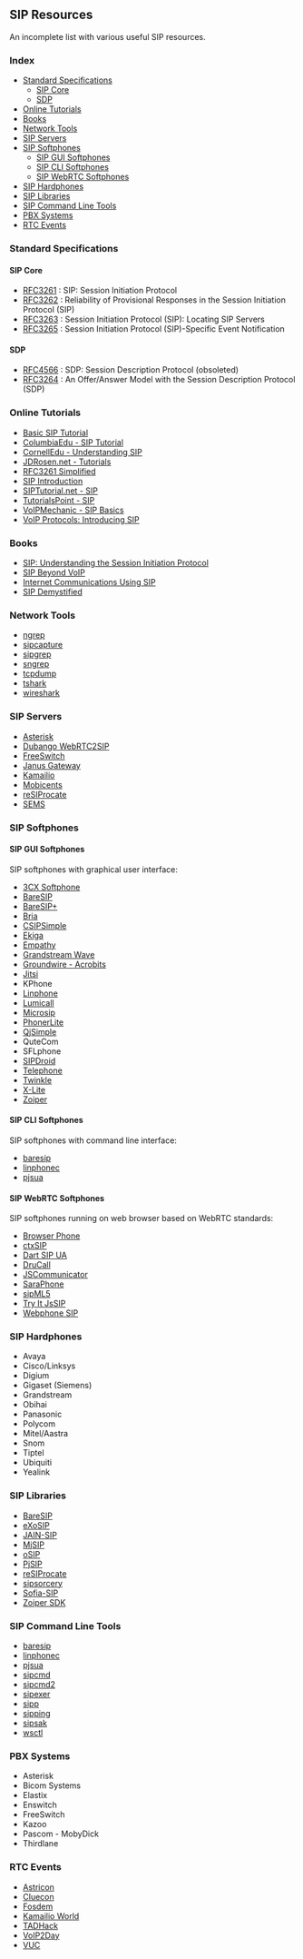 ## SIP Resources

An incomplete list with various useful SIP resources.

### Index

* [Standard Specifications](#standard-specifications)
  * [SIP Core](#sip-core)
  * [SDP](#sdp)
* [Online Tutorials](#online-tutorials)
* [Books](#books)
* [Network Tools](#network-tools)
* [SIP Servers](#sip-servers)
* [SIP Softphones](#sip-softphones)
  * [SIP GUI Softphones](#sip-gui-softphones)
  * [SIP CLI Softphones](#sip-cli-softphones)
  * [SIP WebRTC Softphones](#sip-webrtc-softphones)
* [SIP Hardphones](#sip-hardphones)
* [SIP Libraries](#sip-libraries)
* [SIP Command Line Tools](#sip-command-line-tools)
* [PBX Systems](#pbx-systems)
* [RTC Events](#rtc-events)

### Standard Specifications

#### SIP Core

* [RFC3261](http://tools.ietf.org/html/rfc3261) : SIP: Session Initiation Protocol
* [RFC3262](http://tools.ietf.org/html/rfc3262) : Reliability of Provisional Responses in the Session Initiation Protocol (SIP)
* [RFC3263](http://tools.ietf.org/html/rfc3263) : Session Initiation Protocol (SIP): Locating SIP Servers
* [RFC3265](http://tools.ietf.org/html/rfc3265) : Session Initiation Protocol (SIP)-Specific Event Notification

#### SDP

* [RFC4566](http://tools.ietf.org/html/rfc4566) : SDP: Session Description Protocol (obsoleted)
* [RFC3264](http://tools.ietf.org/html/rfc3264) : An Offer/Answer Model with the Session Description Protocol (SDP)

### Online Tutorials

* [Basic SIP Tutorial](http://code2compile.com/Basic-SIP-Tutorial.php)
* [ColumbiaEdu - SIP Tutorial](http://www.cs.columbia.edu/~hgs/teaching/ais/slides/2003/sip_long.pdf)
* [CornellEdu - Understanding SIP](http://www.cs.cornell.edu/courses/cs619/2004fa/documents/siptutorial.pdf)
* [JDRosen.net - Tutorials](http://www.jdrosen.net/tutorials.html)
* [RFC3261 Simplified](http://www.siptopia.org/multimedia-tag/rfc-3261/)
* [SIP Introduction](http://www.kamailio.org/docs/tutorials/sip-introduction/)
* [SIPTutorial.net - SIP](http://www.siptutorial.net/SIP/index.html)
* [TutorialsPoint - SIP](http://www.tutorialspoint.com/session_initiation_protocol/index.htm)
* [VoIPMechanic - SIP Basics](http://www.voipmechanic.com/sip-basics.htm)
* [VoIP Protocols: Introducing SIP](http://toncar.cz/Tutorials/VoIP/VoIP_Protocols_Introducing_SIP.html)

### Books

* [SIP: Understanding the Session Initiation Protocol](http://www.amazon.com/SIP-Understanding-Initiation-Protocol-Telecommunications/dp/1607839954/httpwwwtuto0a-20)
* [SIP Beyond VoIP](http://www.amazon.com/SIP-Beyond-VoIP-Communications-Revolution/dp/0974813001)
* [Internet Communications Using SIP](http://www.amazon.com/Internet-Communications-Using-Henry-Sinnreich/dp/0471413992/httpwwwtuto0a-20)
* [SIP Demystified](http://www.amazon.com/SIP-Demystified-Gonzalo-Camarillo/dp/0071373403)

### Network Tools

* [ngrep](http://ngrep.sourceforge.net/)
* [sipcapture](http://www.sipcapture.org)
* [sipgrep](https://github.com/sipcapture/sipgrep)
* [sngrep](https://github.com/irontec/sngrep)
* [tcpdump](http://www.tcpdump.org/)
* [tshark](https://www.wireshark.org/docs/man-pages/tshark.html)
* [wireshark](http://www.wireshark.org)

### SIP Servers

* [Asterisk](https://www.asterisk.org)
* [Dubango WebRTC2SIP](https://github.com/DoubangoTelecom/webrtc2sip)
* [FreeSwitch](https://www.freeswitch.org)
* [Janus Gateway](https://github.com/meetecho/janus-gateway)
* [Kamailio](https://www.kamailio.org)
* [Mobicents](http://www.mobicents.org/)
* [reSIProcate](http://www.resiprocate.org)
* [SEMS](https://github.com/sems-server/sems)

### SIP Softphones

#### SIP GUI Softphones

SIP softphones with graphical user interface:

* [3CX Softphone](https://www.3cx.com/voip/softphone/)
* [BareSIP](https://f-droid.org/packages/com.tutpro.baresip/)
* [BareSIP+](https://f-droid.org/en/packages/com.tutpro.baresip.plus/)
* [Bria](https://www.counterpath.com/)
* [CSIPSimple](https://github.com/r3gis3r/CSipSimple)
* [Ekiga](https://www.ekiga.org/)
* [Empathy](https://wiki.gnome.org/action/show/Attic/Empathy)
* [Grandstream Wave](https://www.grandstream.com/products/ip-voice-telephony/softphone-app)
* [Groundwire - Acrobits](https://www.acrobits.net/sip-client-ios-android/)
* [Jitsi](https://desktop.jitsi.org/)
* KPhone
* [Linphone](https://www.linphone.org/)
* [Lumicall](https://github.com/opentelecoms-org/lumicall)
* [Microsip](https://www.microsip.org/)
* [PhonerLite](https://lite.phoner.de/)
* [QjSimple](https://github.com/klaus3000/QjSimple)
* QuteCom
* SFLphone
* [SIPDroid](https://github.com/i-p-tel/sipdroid)
* [Telephone](https://github.com/64characters/Telephone)
* [Twinkle](https://github.com/LubosD/twinkle)
* [X-Lite](https://www.counterpath.com/x-lite/)
* [Zoiper](https://www.zoiper.com/)

#### SIP CLI Softphones

SIP softphones with command line interface:

* [baresip](https://github.com/baresip/baresip)
* [linphonec](https://github.com/BelledonneCommunications/liblinphone/tree/master/console)
* [pjsua](https://www.pjsip.org/pjsua.htm)

#### SIP WebRTC Softphones

SIP softphones running on web browser based on WebRTC standards:

* [Browser Phone](https://github.com/InnovateAsterisk/Browser-Phone)
* [ctxSIP](https://collecttix.github.io/ctxSip/)
* [Dart SIP UA](https://github.com/flutter-webrtc/dart-sip-ua)
* [DruCall](https://github.com/opentelecoms-org/drucall)
* [JSCommunicator](https://github.com/opentelecoms-org/jscommunicator)
* [SaraPhone](https://github.com/gmaruzz/saraphone)
* [sipML5](https://www.doubango.org/sipml5/)
* [Try It JsSIP](https://github.com/versatica/tryit-jssip)
* [Webphone SIP](https://github.com/ricardojlrufino/webphone-sip)

### SIP Hardphones

* Avaya
* Cisco/Linksys
* Digium
* Gigaset (Siemens)
* Grandstream
* Obihai
* Panasonic
* Polycom
* Mitel/Aastra
* Snom
* Tiptel
* Ubiquiti
* Yealink

### SIP Libraries

* [BareSIP](https://github.com/baresip/baresip)
* [eXoSIP](https://github.com/aurelihein/exosip)
* [JAIN-SIP](https://github.com/usnistgov/jsip)
* [MjSIP](http://www.mjsip.org/)
* [oSIP](https://www.gnu.org/software/osip/)
* [PjSIP](https://www.pjsip.org/)
* [reSIProcate](https://www.resiprocate.org/)
* [sipsorcery](https://github.com/sipsorcery-org/sipsorcery)
* [Sofia-SIP](https://sofia-sip.sourceforge.net/)
* [Zoiper SDK](https://www.zoiper.com/en/voip-sdk)

### SIP Command Line Tools

* [baresip](https://github.com/baresip/baresip)
* [linphonec](https://github.com/BelledonneCommunications/liblinphone/tree/master/console)
* [pjsua](https://www.pjsip.org/pjsua.htm)
* [sipcmd](https://github.com/tmakkonen/sipcmd)
* [sipcmd2](https://github.com/guisousanunes/sipcmd2)
* [sipexer](https://github.com/miconda/sipexer)
* [sipp](https://github.com/SIPp/sipp)
* [sipping](https://github.com/pbertera/SIPPing)
* [sipsak](https://github.com/nils-ohlmeier/sipsak)
* [wsctl](https://github.com/miconda/wsctl)

### PBX Systems

* Asterisk
* Bicom Systems
* Elastix
* Enswitch
* FreeSwitch
* Kazoo
* Pascom - MobyDick
* Thirdlane

### RTC Events

* [Astricon](http://www.astricon.com)
* [Cluecon](http://www.cluecon.com)
* [Fosdem](http://fosdem.org)
* [Kamailio World](http://www.kamailioworld.com)
* [TADHack](http://www.tadhack.com)
* [VoIP2Day](http://www.voip2day.com)
* [VUC](http://www.vuc.me)
